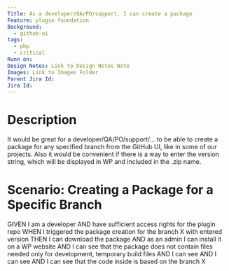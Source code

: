 ```yaml
---
Title: As a developer/QA/PO/support, I can create a package
Feature: plugin foundation
Background:
  - github-ui
tags:
  - php
  - critical
Runn on: 
Design Notes: Link to Design Notes Note
Images: Link to Images Folder
Parent Jira Id: 
Jira Id: 
---
```


# Description
It would be great for a developer/QA/PO/support/… to be able to create a package for any specified branch from the GitHub UI, like in some of our projects. 
Also it would be convenient if there is a way to enter the version string, which will be displayed in WP and included in the .zip name.

# Scenario: Creating a Package for a Specific Branch
GIVEN I am a developer
AND have sufficient access rights for the plugin repo
WHEN I triggered the package creation for the branch X with entered version 
THEN I can download the package
AND as an admin I can install it on a WP website
AND I can see that the package does not contain files needed only for development, temporary build files
AND I can see 
AND I can see 
AND I can see that the code inside is based on the branch X
